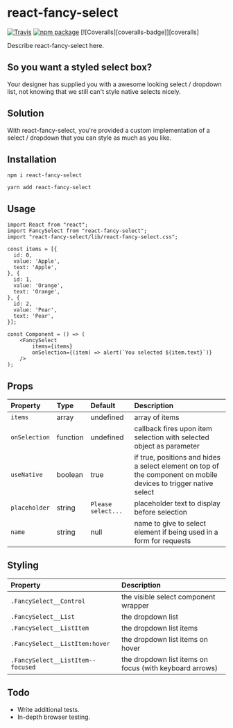 # react-fancy-select

[![Travis][build-badge]][build]
[![npm package][npm-badge]][npm]
[![Coveralls][coveralls-badge]][coveralls]

Describe react-fancy-select here.

[build-badge]: https://img.shields.io/travis/matt-simpson/react-fancy-select/master.png?style=flat-square
[build]: https://travis-ci.com/matt-simpson/react-fancy-select
[npm-badge]: https://img.shields.io/npm/v/react-fancy-select.png?style=flat-square
[npm]: https://www.npmjs.org/package/react-fancy-select

## So you want a styled select box?

Your designer has supplied you with a awesome looking select / dropdown list, not knowing that we still can't style native selects nicely.

## Solution

With react-fancy-select, you're provided a custom implementation of a select / dropdown that you can style as much as you like.

## Installation

```
npm i react-fancy-select
```

```
yarn add react-fancy-select
```

## Usage

```
import React from "react";
import FancySelect from "react-fancy-select";
import "react-fancy-select/lib/react-fancy-select.css";

const items = [{
  id: 0,
  value: 'Apple',
  text: 'Apple',
}, {
  id: 1,
  value: 'Orange',
  text: 'Orange',
}, {
  id: 2,
  value: 'Pear',
  text: 'Pear',
}];

const Component = () => (
    <FancySelect
        items={items}
        onSelection={(item) => alert(`You selected ${item.text}`)}
    />
);
```

## Props

| Property      | Type     | Default            | Description                                                                                                      |
| :------------ | :------- | :----------------- | :--------------------------------------------------------------------------------------------------------------- |
| `items`       | array    | undefined          | array of items                                                                                                   |
| `onSelection` | function | undefined          | callback fires upon item selection with selected object as parameter                                             |
| `useNative`   | boolean  | true               | if true, positions and hides a select element on top of the component on mobile devices to trigger native select |
| `placeholder` | string   | `Please select...` | placeholder text to display before selection                                                                     |
| `name`        | string   | null               | name to give to select element if being used in a form for requests                                              |

## Styling

| Property                          | Description                                             |
| :-------------------------------- | :------------------------------------------------------ |
| `.FancySelect__Control`           | the visible select component wrapper                    |
| `.FancySelect__List`              | the dropdown list                                       |
| `.FancySelect__ListItem`          | the dropdown list items                                 |
| `.FancySelect__ListItem:hover`    | the dropdown list items on hover                        |
| `.FancySelect__ListItem--focused` | the dropdown list items on focus (with keyboard arrows) |

## Todo

- Write additional tests.
- In-depth browser testing.
